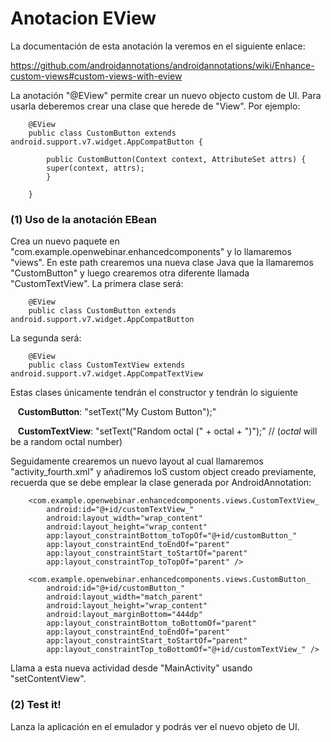 # Anotacion EView

La documentación de esta anotación la veremos en el siguiente enlace:

<https://github.com/androidannotations/androidannotations/wiki/Enhance-custom-views#custom-views-with-eview>

La anotación "@EView" permite crear un nuevo objecto custom de UI. Para usarla deberemos crear una clase que herede de "View". Por ejemplo:

```
	@EView
	public class CustomButton extends android.support.v7.widget.AppCompatButton {

	    public CustomButton(Context context, AttributeSet attrs) {
		super(context, attrs);
	    }

	}
```

### (1) Uso de la anotación EBean

Crea un nuevo paquete en "com.example.openwebinar.enhancedcomponents" y lo llamaremos "views".
En este path crearemos una nueva clase Java que la llamaremos "CustomButton" y luego crearemos otra diferente llamada "CustomTextView".
La primera clase será:

```
	@EView
	public class CustomButton extends android.support.v7.widget.AppCompatButton
```

La segunda será:

```
	@EView
	public class CustomTextView extends android.support.v7.widget.AppCompatTextView
```

Estas clases únicamente tendrán el constructor y tendrán lo siguiente

&nbsp;&nbsp;&nbsp;**CustomButton**: "setText("My Custom Button");"

&nbsp;&nbsp;&nbsp;**CustomTextView**: "setText("Random octal (" + octal + ")");" // (*octal* will be a random octal number)

Seguidamente crearemos un nuevo layout al cual llamaremos "activity_fourth.xml" y añadiremos loS custom object creado previamente, recuerda que se debe emplear la clase generada por AndroidAnnotation:

```
    <com.example.openwebinar.enhancedcomponents.views.CustomTextView_
        android:id="@+id/customTextView_"
        android:layout_width="wrap_content"
        android:layout_height="wrap_content"
        app:layout_constraintBottom_toTopOf="@+id/customButton_"
        app:layout_constraintEnd_toEndOf="parent"
        app:layout_constraintStart_toStartOf="parent"
        app:layout_constraintTop_toTopOf="parent" />

    <com.example.openwebinar.enhancedcomponents.views.CustomButton_
        android:id="@+id/customButton_"
        android:layout_width="match_parent"
        android:layout_height="wrap_content"
        android:layout_marginBottom="444dp"
        app:layout_constraintBottom_toBottomOf="parent"
        app:layout_constraintEnd_toEndOf="parent"
        app:layout_constraintStart_toStartOf="parent"
        app:layout_constraintTop_toBottomOf="@+id/customTextView_" />
```

Llama a esta nueva actividad desde "MainActivity" usando "setContentView".

### (2) Test it!

Lanza la aplicación en el emulador y podrás ver el nuevo objeto de UI.
